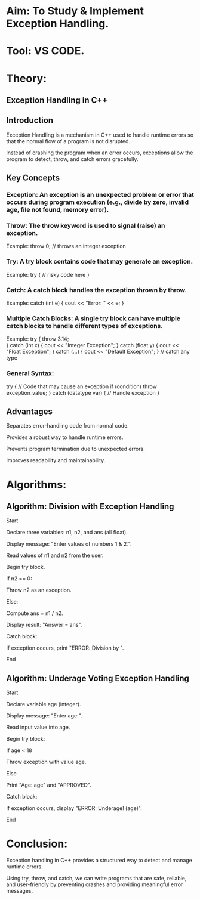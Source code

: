 # Aim: To Study & Implement Exception Handling.

# Tool: VS CODE.

# Theory:

## Exception Handling in C++

## Introduction

Exception Handling is a mechanism in C++ used to handle runtime errors so that the normal flow of a program is not disrupted.

Instead of crashing the program when an error occurs, exceptions allow the program to detect, throw, and catch errors gracefully.

## Key Concepts

### Exception: An exception is an unexpected problem or error that occurs during program execution (e.g., divide by zero, invalid age, file not found, memory error).

### Throw: The throw keyword is used to signal (raise) an exception.

Example: throw 0;   // throws an integer exception

### Try: A try block contains code that may generate an exception.

Example: try {
    // risky code here
}

### Catch: A catch block handles the exception thrown by throw.

Example: catch (int e) {
    cout << "Error: " << e;
}

### Multiple Catch Blocks: A single try block can have multiple catch blocks to handle different types of exceptions.

Example: try {
    throw 3.14;  
}
catch (int x) { cout << "Integer Exception"; }
catch (float y) { cout << "Float Exception"; }
catch (...) { cout << "Default Exception"; } // catch any type

### General Syntax:

try {
    // Code that may cause an exception
    if (condition)
        throw exception_value;
}
catch (datatype var) {
    // Handle exception
}

## Advantages

Separates error-handling code from normal code.

Provides a robust way to handle runtime errors.

Prevents program termination due to unexpected errors.

Improves readability and maintainability.

# Algorithms:

## Algorithm: Division with Exception Handling

Start

Declare three variables: n1, n2, and ans (all float).

Display message: "Enter values of numbers 1 & 2:".

Read values of n1 and n2 from the user.

Begin try block.

If n2 == 0:

Throw n2 as an exception.

Else:

Compute ans = n1 / n2.

Display result: "Answer = ans".

Catch block:

If exception occurs, print "ERROR: Division by <value>".

End

## Algorithm: Underage Voting Exception Handling

Start

Declare variable age (integer).

Display message: "Enter age:".

Read input value into age.

Begin try block:

If age < 18

Throw exception with value age.

Else

Print "Age: age" and "APPROVED".

Catch block:

If exception occurs, display "ERROR: Underage! (age)".

End

# Conclusion: 

Exception handling in C++ provides a structured way to detect and manage runtime errors.

Using try, throw, and catch, we can write programs that are safe, reliable, and user-friendly by preventing crashes and providing meaningful error messages.

